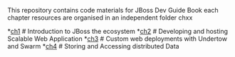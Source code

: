 This repository contains code materials for JBoss Dev Guide Book
each chapter resources are organised in an independent folder chxx

*[ch1](https://github.com/jbossdevguidebook/chapters/tree/master/ch1) # Introduction to JBoss the ecosystem 
*[ch2](https://github.com/jbossdevguidebook/chapters/tree/master/ch2) # Developing and hosting Scalable Web Application
*[ch3](https://github.com/jbossdevguidebook/chapters/tree/master/ch3) # Custom web deployments with Undertow and Swarm
*[ch4](https://github.com/jbossdevguidebook/chapters/tree/master/ch4) # Storing and Accessing distributed Data

